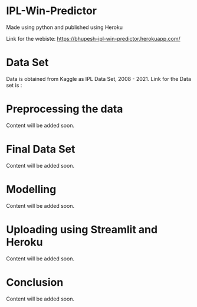 # IPL-Win-Predictor

Made using python and published using Heroku

Link for the webiste: https://bhupesh-ipl-win-predictor.herokuapp.com/

# Data Set
Data is obtained from Kaggle as IPL Data Set, 2008 - 2021. Link for the Data set is :
# Preprocessing the data
Content will be added soon.
# Final Data Set
Content will be added soon.
# Modelling
Content will be added soon.
# Uploading using Streamlit and Heroku
Content will be added soon.
# Conclusion
Content will be added soon.
